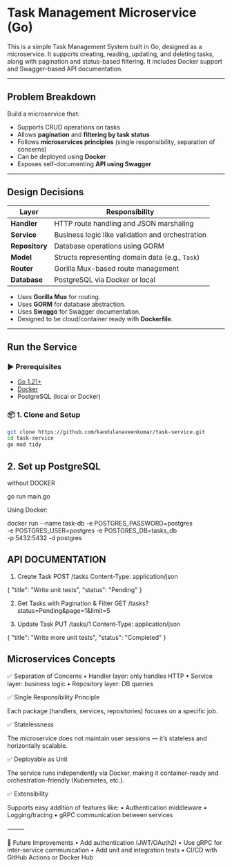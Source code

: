 # Task Management Microservice (Go)

This is a simple Task Management System built in Go, designed as a microservice. It supports creating, reading, updating, and deleting tasks, along with pagination and status-based filtering. It includes Docker support and Swagger-based API documentation.

---

## Problem Breakdown

Build a microservice that:
- Supports CRUD operations on tasks
- Allows **pagination** and **filtering by task status**
- Follows **microservices principles** (single responsibility, separation of concerns)
- Can be deployed using **Docker**
- Exposes self-documenting **API using Swagger**

---

## Design Decisions

| Layer         | Responsibility                                         |
|---------------|--------------------------------------------------------|
| **Handler**   | HTTP route handling and JSON marshaling                |
| **Service**   | Business logic like validation and orchestration       |
| **Repository**| Database operations using GORM                         |
| **Model**     | Structs representing domain data (e.g., `Task`)        |
| **Router**    | Gorilla Mux-based route management                     |
| **Database**  | PostgreSQL via Docker or local                         |

- Uses **Gorilla Mux** for routing.
- Uses **GORM** for database abstraction.
- Uses **Swaggo** for Swagger documentation.
- Designed to be cloud/container ready with **Dockerfile**.

---

## Run the Service

### ▶️ Prerequisites
- [Go 1.21+](https://go.dev/)
- [Docker](https://www.docker.com/)
- PostgreSQL (local or Docker)

### 📦 1. Clone and Setup

```bash
git clone https://github.com/kandulanaveenkumar/task-service.git
cd task-service
go mod tidy
```

## 2. Set up PostgreSQL

without DOCKER

go run main.go

Using Docker:

docker run --name task-db -e POSTGRES_PASSWORD=postgres \
  -e POSTGRES_USER=postgres -e POSTGRES_DB=tasks_db \
  -p 5432:5432 -d postgres


## API DOCUMENTATION

1. Create Task
   POST /tasks
Content-Type: application/json

{
  "title": "Write unit tests",
  "status": "Pending"
}

2. Get Tasks with Pagination & Filter
   GET /tasks?status=Pending&page=1&limit=5

3. Update Task
   PUT /tasks/1
Content-Type: application/json

{
  "title": "Write more unit tests",
  "status": "Completed"
}



## Microservices Concepts

✅ Separation of Concerns
	•	Handler layer: only handles HTTP
	•	Service layer: business logic
	•	Repository layer: DB queries

✅ Single Responsibility Principle

Each package (handlers, services, repositories) focuses on a specific job.

✅ Statelessness

The microservice does not maintain user sessions — it’s stateless and horizontally scalable.

✅ Deployable as Unit

The service runs independently via Docker, making it container-ready and orchestration-friendly (Kubernetes, etc.).

✅ Extensibility

Supports easy addition of features like:
	•	Authentication middleware
	•	Logging/tracing
	•	gRPC communication between services

⸻

🔐 Future Improvements
	•	Add authentication (JWT/OAuth2)
	•	Use gRPC for inter-service communication
	•	Add unit and integration tests
	•	CI/CD with GitHub Actions or Docker Hub



  



